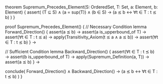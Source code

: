 theorem Supremum_Precedes_Element(S: OrderedSet, T: Set, a: Element, b: Element) {
  assert(
    (T ⊆ S) ∧
    (a = sup(T)) ∧
    (b ∈ S) →
    (a ⪯ b ↔ ∀t ∈ T : t ⪯ b)
  )
}

proof Supremum_Precedes_Element() {
  // Necessary Condition
  lemma Forward_Direction() {
    assert(a ⪯ b) →
    assert(a is_upperbound_of T) →
    assert(∀t ∈ T : t ⪯ a) →
    apply(Transitivity_Axiom(t ⪯ a ∧ a ⪯ b)) →
    assert(∀t ∈ T : t ⪯ b)
  } →

  // Sufficient Condition
  lemma Backward_Direction() {
    assert(∀t ∈ T : t ⪯ b) →
    assert(b is_upperbound_of T) →
    apply(Supremum_Definition(a, T)) →
    assert(a ⪯ b)
  } →

  conclude(
    Forward_Direction() ∧ 
    Backward_Direction() →
    (a ⪯ b ↔ ∀t ∈ T : t ⪯ b)
  )
}